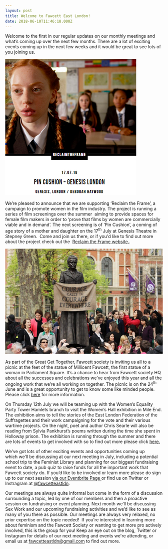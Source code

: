 ```yaml
---
layout: post
title: Welcome to Fawcett East London!
date: 2018-06-10T11:46:18.000Z
---
```

Welcome to the first in our regular updates on our monthly meetings and what’s coming up over the next few months. There are a lot of exciting events coming up in the next few weeks and it would be great to see lots of you joining us.

![Pin cushion flyer](/assets/images/untitled.png)

We’re pleased to announce that we are supporting ‘Reclaim the Frame’, a campaign to promote women in the film industry. The project is running a series of film screenings over the summer  aiming to provide spaces for female film makers in order to ‘prove that films by women are commercially viable and in demand’. The next screening is of ‘Pin Cushion’, a coming of age story of a mother and daughter on the 17<sup>th</sup> July at Genesis Theatre in Stepney Green.  Come and join us there, or if you'd like to find out more about the project check out the  [Reclaim the Frame website.](https://www.birds-eye-view.co.uk/influencers/).

![Millicent Fawcett](/assets/images/image-1.png)

As part of the Great Get Together, Fawcett society is inviting us all to a picnic at the feet of the statue of Millicent Fawcett, the first statue of a woman in Parliament Square. It’s a chance to hear from Fawcett society HQ about all the successes and celebrations we’ve enjoyed this year and all the ongoing work that we’re all working on together. The picnic is on the 24<sup>th</sup> June and is a great opportunity to get to know some like minded people. Please click [here](https://www.fawcettsociety.org.uk/Event/a-great-get-together-picnic-with-millicent-fawcett) for more information.

On Thursday 12th July we will be teaming up with the Women’s Equality Party Tower Hamlets branch to visit the Women’s Hall exhibition in Mile End. The exhibition aims to tell the stories of the East London Federation of the Suffragettes and their work campaigning for the vote and their various wartime projects. On the night, poet and author Chris Searle will also be reading from Sylvia Pankhurst’s poems written during the time she spent in Holloway prison. The exhibition is running through the summer and there are lots of events to get involved with so to find out more please click [here.](https://eastendwomensmuseum.org/the-womens-hall/)

We’ve got lots of other exciting events and opportunities coming up which we’ll be discussing at our next meeting in July, including a potential school trip to the Feminist Library and planning for our biggest fundraising event to date, a pub quiz to raise funds for all the important work that Fawcett society do. If you’d like to be involved or learn more please do sign up to our next session [via our Eventbrite Page ](https://www.eventbrite.co.uk/e/fawcett-east-london-july-meeting-tickets-46798062264?ref=estw)or find us on Twitter or Instragram at [@fawcetteastldn](https://twitter.com/fawcetteastldn?lang=en).

Our meetings are always quite informal but come in the form of a discussion surrounding a topic, led by one of our members and then a proactive session on fundraising or event planning. Next month we’ll be discussing Sex Work and our upcoming fundraising activities and we’d like to see as many of you there as possible. Our meetings are always very relaxed, no prior expertise on the topic needed!  If you're interested in learning more about feminism and the Fawcett Society or wanting to get more pro actively involved, this is the group for you! Keep an eye out on the blog, Twitter or Instagram for details of our next meeting and events we're attending, or email us at <a class="o365button" role="link"><span class="ms-font-s ms-font-color-themePrimary" title="fawcetteastldn@gmail.com">fawcetteastldn@gmail.com </span></a>to find out more.
